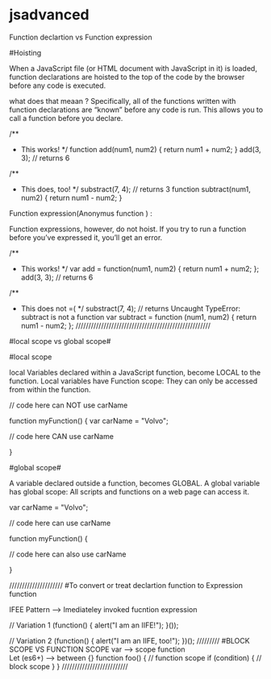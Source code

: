 # jsadvanced

Function declartion  vs Function expression

#Hoisting

When a JavaScript file (or HTML document with JavaScript in it) is loaded, function declarations are hoisted to the top of the code by the browser before any code is executed.

what does that meaan ? 
Specifically, all of the functions written with function declarations are “known” before any code is run. This allows you to call a function before you declare.

/**
 * This works!
 */
function add(num1, num2) {
	return num1 + num2;
}
add(3, 3); // returns 6


/**
 * This does, too!
 */
substract(7, 4); // returns 3
function subtract(num1, num2) {
	return num1 - num2;
}

Function expression(Anonymus function ) :

Function expressions, however, do not hoist. If you try to run a function before you’ve expressed it, you’ll get an error.

/**
 * This works!
 */
var add = function(num1, num2) {
	return num1 + num2;
};
add(3, 3); // returns 6


/**
 * This does not =(
 */
substract(7, 4); // returns Uncaught TypeError: subtract is not a function
var subtract = function (num1, num2) {
	return num1 - num2;
};
/////////////////////////////////////////////////////

#local scope vs global scope# 

#local scope

local Variables declared within a JavaScript function, become LOCAL to the function.
Local variables have Function scope: They can only be accessed from within the function.

// code here can NOT use carName

function myFunction() {
  var carName = "Volvo";

  // code here CAN use carName

}

#global scope# 

A variable declared outside a function, becomes GLOBAL.
A global variable has global scope: All scripts and functions on a web page can access it. 

var carName = "Volvo";

// code here can use carName

function myFunction() {

  // code here can also use carName 

}

/////////////////////
#To convert or treat declartion function to Expression function 

IFEE Pattern  --> Imediateley invoked fucntion  expression  

// Variation 1
(function() {
    alert("I am an IIFE!");
}());

// Variation 2
(function() {
    alert("I am an IIFE, too!");
})();
/////////
#BLOCK SCOPE VS FUNCTION SCOPE 
var --> scope function  
Let (es6+) --> between  {}
function foo() {
    // function scope
    if (condition) {
        // block scope
    }
}
//////////////////////////






